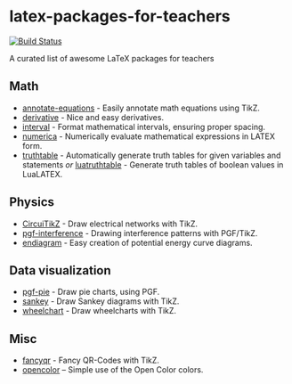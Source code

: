 # latex-packages-for-teachers

[![Build Status](https://app.travis-ci.com/maphy-psd/latex-packages-for-teachers.svg?branch=main)](https://app.travis-ci.com/maphy-psd/latex-packages-for-teachers)

A curated list of awesome LaTeX packages for teachers


## Math
-   [annotate-equations](https://www.ctan.org/pkg/annotate-equations) - Easily annotate math equations using TikZ.
-   [derivative](https://www.ctan.org/pkg/derivative) - Nice and easy derivatives.
-   [interval](https://ctan.org/pkg/interval) - Format mathematical intervals, ensuring proper spacing.
-   [numerica](https://www.ctan.org/pkg/numerica) - Numerically evaluate mathematical expressions in LATEX form.
-   [truthtable](https://www.ctan.org/pkg/truthtable) - Automatically generate truth tables for given variables and statements *or* [luatruthtable](https://www.ctan.org/pkg/luatruthtable) - Generate truth tables of boolean values in LuaLATEX.


## Physics
-   [CircuiTikZ](https://www.ctan.org/pkg/circuitikz) - Draw electrical networks with TikZ.
-   [pgf-interference](https://www.ctan.org/pkg/pgf-interference) - Drawing interference patterns with PGF/TikZ.
-   [endiagram](https://www.ctan.org/pkg/endiagram) - Easy creation of potential energy curve diagrams.

## Data visualization
-   [pgf-pie](https://www.ctan.org/pkg/pgf-pie) - Draw pie charts, using PGF.
-   [sankey](https://www.ctan.org/pkg/sankey) - Draw Sankey diagrams with TikZ.
-   [wheelchart](https://www.ctan.org/pkg/wheelchart) - Draw wheelcharts with TikZ.

## Misc
-   [fancyqr](https://www.ctan.org/pkg/fancyqr) - Fancy QR-Codes with TikZ.
-   [opencolor](https://www.ctan.org/pkg/opencolor) – Simple use of the Open Color colors.
